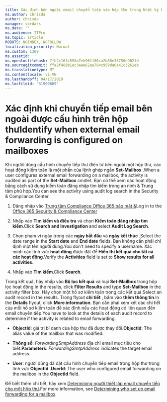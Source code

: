 ```yaml
---
title: Xác định bên ngoài email chuyển tiếp vào hộp thư trong Nhật ký kiểm tra
ms.author: chrisda
author: chrisda
manager: serdars
ms.date: ''
ms.audience: ITPro
ms.topic: article
ROBOTS: NOINDEX, NOFOLLOW
localization_priority: Normal
ms.custom: 1369
ms.assetid: ''
ms.openlocfilehash: 7fb2c161c558a7eb961f86ca2b86e33750d902fd
ms.sourcegitcommit: ffe2f489b1ac3aae62aa784c959da6a41c3261eb
ms.translationtype: MT
ms.contentlocale: vi-VN
ms.lasthandoff: 04/17/2019
ms.locfileid: "31909685"
---
```

# <a name="identify-when-external-email-forwarding-is-configured-on-mailboxes"></a><span data-ttu-id="4433c-102">Xác định khi chuyển tiếp email bên ngoài được cấu hình trên hộp thư</span><span class="sxs-lookup"><span data-stu-id="4433c-102">Identify when external email forwarding is configured on mailboxes</span></span>

<span data-ttu-id="4433c-103">Khi người dùng cấu hình chuyển tiếp thư điện tử bên ngoài một hộp thư, các hoạt động kiểm toán là một phần của lệnh ghép ngắn **Set-Mailbox** .</span><span class="sxs-lookup"><span data-stu-id="4433c-103">When a user configures external email forwarding on a mailbox, the activity is audited as part of the **Set-Mailbox** cmdlet.</span></span> <span data-ttu-id="4433c-104">Bạn có thể xem các hoạt động bằng cách sử dụng kiểm toán đăng nhập tìm kiếm trong an ninh & Trung tâm phù hợp.</span><span class="sxs-lookup"><span data-stu-id="4433c-104">You can see the activity using audit log search in the Security & Compliance Center.</span></span>

1. <span data-ttu-id="4433c-105">Đăng nhập vào [Trung tâm Compliance Office 365 bảo mật &](https://protection.office.com/)</span><span class="sxs-lookup"><span data-stu-id="4433c-105">Log in to the [Office 365 Security & Compliance Center](https://protection.office.com/)</span></span>

2. <span data-ttu-id="4433c-106">Nhấp vào **Tìm kiếm và điều tra** và chọn **Kiểm toán đăng nhập tìm kiếm**.</span><span class="sxs-lookup"><span data-stu-id="4433c-106">Click **Search and Investigation** and select **Audit Log Search**.</span></span>

3. <span data-ttu-id="4433c-107">Chọn phạm vi ngày trong các **ngày bắt đầu** và **ngày kết thúc** .</span><span class="sxs-lookup"><span data-stu-id="4433c-107">Select the date range in the **Start date** and **End date** fields.</span></span> <span data-ttu-id="4433c-108">Bạn không cần phải chỉ định một tên người dùng.</span><span class="sxs-lookup"><span data-stu-id="4433c-108">You don't need to specify a username.</span></span> <span data-ttu-id="4433c-109">Xác minh các lĩnh vực **hoạt động** được đặt để **Hiển thị kết quả cho tất cả các hoạt động**.</span><span class="sxs-lookup"><span data-stu-id="4433c-109">Verify the **Activities** field is set to **Show results for all activities**.</span></span>

4. <span data-ttu-id="4433c-110">Nhấp vào **Tìm kiếm**.</span><span class="sxs-lookup"><span data-stu-id="4433c-110">Click **Search**.</span></span>

<span data-ttu-id="4433c-111">Trong kết quả, hãy nhấp vào **Bộ lọc kết quả** và loại **Set-Mailbox** trong hộp lọc hoạt động.</span><span class="sxs-lookup"><span data-stu-id="4433c-111">In the results, click **Filter Results** and type **Set-Mailbox** in the activity filter box.</span></span> <span data-ttu-id="4433c-112">Hãy chọn một hồ sơ kiểm toán trong các kết quả.</span><span class="sxs-lookup"><span data-stu-id="4433c-112">Select an audit record in the results.</span></span> <span data-ttu-id="4433c-113">Trong flyout **chi tiết** , bấm vào **thêm thông tin**.</span><span class="sxs-lookup"><span data-stu-id="4433c-113">In the **Details** flyout, click **More information**.</span></span> <span data-ttu-id="4433c-114">Bạn cần phải xem xét các chi tiết của mỗi hồ sơ kiểm toán để xác định nếu các hoạt động có liên quan đến email chuyển tiếp.</span><span class="sxs-lookup"><span data-stu-id="4433c-114">You have to look at the details of each audit record to determine if the activity is related to email forwarding.</span></span>

- <span data-ttu-id="4433c-115">**ObjectId**: giá trị bí danh của hộp thư đã được thay đổi.</span><span class="sxs-lookup"><span data-stu-id="4433c-115">**ObjectId**: The alias value of the mailbox that was modified.</span></span>

- <span data-ttu-id="4433c-116">**Thông số**: _ForwardingSmtpAddress_ địa chỉ email mục tiêu cho biết.</span><span class="sxs-lookup"><span data-stu-id="4433c-116">**Parameters**: _ForwardingSmtpAddress_ indicates the target email address.</span></span>

- <span data-ttu-id="4433c-117">**User**: người dùng đã đặt cấu hình chuyển tiếp email trong hộp thư trong lĩnh vực **ObjectId** .</span><span class="sxs-lookup"><span data-stu-id="4433c-117">**UserId**: The user who configured email forwarding on the mailbox in the **ObjectId** field.</span></span>

<span data-ttu-id="4433c-118">Để biết thêm chi tiết, hãy xem [Determining người thiết lập email chuyển tiếp cho một hộp thư](https://docs.microsoft.com/office365/securitycompliance/auditing-troubleshooting-scenarios#determining-who-set-up-email-forwarding-for-a-mailbox).</span><span class="sxs-lookup"><span data-stu-id="4433c-118">For more information, see [Determining who set up email forwarding for a mailbox](https://docs.microsoft.com/office365/securitycompliance/auditing-troubleshooting-scenarios#determining-who-set-up-email-forwarding-for-a-mailbox).</span></span>
